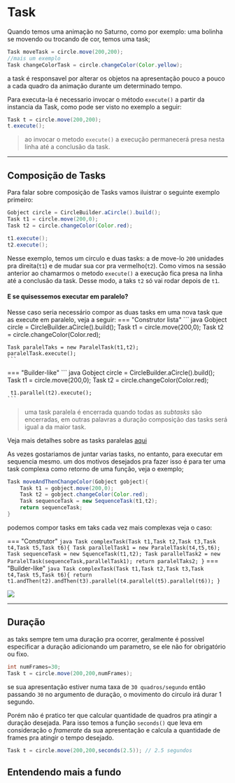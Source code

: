 # Task 


Quando temos uma animação no Saturno, como por exemplo: uma bolinha se movendo ou trocando de cor, temos uma task;
``` java
Task moveTask = circle.move(200,200); 
//mais um exemplo
Task changeColorTask = circle.changeColor(Color.yellow); 
```
a task é responsavel por alterar os objetos na apresentação pouco a pouco a cada quadro da animação durante um determinado tempo.

Para executa-la é necessario invocar o método `execute()` a partir da instancia da Task, como pode ser visto no exemplo a seguir:

``` java
Task t = circle.move(200,200);
t.execute(); 
```

> ao invocar o metodo `execute()`  a execução permanecerá presa nesta linha até a conclusão da task.

---

## Composição de Tasks

Para falar sobre composição de Tasks vamos iluistrar o seguinte exemplo primeiro:
``` java
Gobject circle = CircleBuilder.aCircle().build();
Task t1 = circle.move(200,0);
Task t2 = circle.changeColor(Color.red);

t1.execute();
t2.execute();
```
Nesse exemplo, temos um circulo e duas tasks: a de move-lo `200` unidades pra direita(`t1`) e de mudar sua cor pra vermelho(`t2`).
Como vimos na sessão anterior ao chamarmos o metodo `execute()` a execução fica presa na linha até a conclusão da task.
Desse modo, a taks `t2` só vai rodar depois de `t1`.
#### E se quisessemos executar em paralelo? 

Nesse caso seria necessário compor as duas tasks em uma nova task que as execute em paralelo, veja a seguir:
=== "Construtor lista"
	``` java
	Gobject circle = CircleBuilder.aCircle().build();
	Task t1 = circle.move(200,0);
	Task t2 = circle.changeColor(Color.red);

	Task paralelTaks = new ParalelTask(t1,t2);
	paralelTask.execute();
	```
=== "Builder-like"
	``` java
	Gobject circle = CircleBuilder.aCircle().build();
	Task t1 = circle.move(200,0);
	Task t2 = circle.changeColor(Color.red);

	 t1.parallel(t2).execute();
	```

> uma task paralela é encerrada quando todas as _subtasks_ são encerradas, em outras palavras a duração composição das tasks será igual a da maior task.

Veja mais detalhes sobre as tasks paralelas [aqui](paraleltask.md)

As vezes gostariamos de juntar varias tasks, no entanto, para executar em sequencia mesmo. um dos motivos desejados pra fazer isso é para ter uma task complexa como
retorno de uma função, veja o exemplo;

``` java
Task moveAndThenChangeColor(Gobject gobject){
	Task t1 = gobject.move(200,0);
	Task t2 = gobject.changeColor(Color.red);	
	Task sequenceTask = new SequenceTask(t1,t2);
	return sequenceTask;
}
```

podemos compor tasks em taks cada vez mais complexas veja o caso:


=== "Construtor"
	``` java
	Task complexTask(Task t1,Task t2,Task t3,Task t4,Task t5,Task t6){
		Task parallelTask1 = new ParalelTask(t4,t5,t6);
		Task sequenceTask = new SquenceTask(t1,t2);
		Task parallelTask2 = new ParalelTask(sequenceTask,parallelTask1);
		return paralelTaks2;
	}
	```
=== "Builder-like"
	``` java
	Task complexTask(Task t1,Task t2,Task t3,Task t4,Task t5,Task t6){
		return t1.andThen(t2).andThen(t3).parallel(t4.parallel(t5).parallel(t6));
	}
	```

[![](https://mermaid.ink/img/eyJjb2RlIjoiZ3JhcGggVERcbiAgIFNlcXVlbmNlVGFzayAtLT4gVGFzazFcblxuICAgVGFzazEgLS0-IFRhc2syXG4gICBUYXNrMiAtLT4gVGFzazNcblxuICAgUGFyYWxsZWxUYXNrIC0tPiBUYXNrNFxuICAgUGFyYWxsZWxUYXNrIC0tPiBUYXNrNVxuICAgUGFyYWxsZWxUYXNrIC0tPiBUYXNrNlxuXG4gICBwYXJhbGxlbFRhc2syIC0tPiBTZXF1ZW5jZVRhc2sgXG4gICBwYXJhbGxlbFRhc2syIC0tPiBQYXJhbGxlbFRhc2tcbiIsIm1lcm1haWQiOnsidGhlbWUiOiJkYXJrIn0sInVwZGF0ZUVkaXRvciI6ZmFsc2UsImF1dG9TeW5jIjp0cnVlLCJ1cGRhdGVEaWFncmFtIjpmYWxzZX0)](https://mermaid.live/edit#eyJjb2RlIjoiZ3JhcGggVERcbiAgIFNlcXVlbmNlVGFzayAtLT4gVGFzazFcblxuICAgVGFzazEgLS0-IFRhc2syXG4gICBUYXNrMiAtLT4gVGFzazNcblxuICAgUGFyYWxsZWxUYXNrIC0tPiBUYXNrNFxuICAgUGFyYWxsZWxUYXNrIC0tPiBUYXNrNVxuICAgUGFyYWxsZWxUYXNrIC0tPiBUYXNrNlxuXG4gICBwYXJhbGxlbFRhc2syIC0tPiBTZXF1ZW5jZVRhc2sgXG4gICBwYXJhbGxlbFRhc2syIC0tPiBQYXJhbGxlbFRhc2tcbiIsIm1lcm1haWQiOiJ7XG4gIFwidGhlbWVcIjogXCJkYXJrXCJcbn0iLCJ1cGRhdGVFZGl0b3IiOmZhbHNlLCJhdXRvU3luYyI6dHJ1ZSwidXBkYXRlRGlhZ3JhbSI6ZmFsc2V9)


---

## Duração

as taks sempre tem uma duração pra ocorrer, geralmente é possivel especificar a duração adicionando um parametro, se ele não for obrigatório ou fixo.

``` java
int numFrames=30;
Task t = circle.move(200,200,numFrames); 
```
se sua apresentação estiver numa taxa de `30 quadros/segundo` então passando `30` no argumento de duração, o movimento do circulo irá durar 1 segundo.

Porém não é pratico ter que calcular quantidade  de quadros pra atingir a duração desejada. Para isso temos a função `seconds()` que leva em consideração o *framerate* da sua apresentação e calcula a quantidade de frames pra atingir o tempo desejado.

``` java
Task t = circle.move(200,200,seconds(2.5)); // 2.5 segundos 
```







## Entendendo mais a fundo

